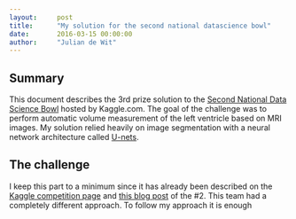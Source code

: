 ```yaml
---
layout:     post
title:      "My solution for the second national datascience bowl"
date:       2016-03-15 00:00:00
author:     "Julian de Wit"
---
```


## Summary
This document describes the 3rd prize solution to the [Second National Data Science Bowl](https://www.kaggle.com/c/second-annual-data-science-bowl) hosted by Kaggle.com. The goal of the challenge was to perform automatic volume measurement of the left ventricle based on MRI images. My solution relied heavily on image segmentation with a neural network architecture called [U-nets](http://lmb.informatik.uni-freiburg.de/people/ronneber/u-net/). 

## The challenge
I keep this part to a minimum since it has already been described on the [Kaggle competition page](https://www.kaggle.com/c/second-annual-data-science-bowl) and [this blog post](http://irakorshunova.github.io/2016/03/15/heart.html) of the #2. This team had a completely different approach. To follow my approach it is enough

